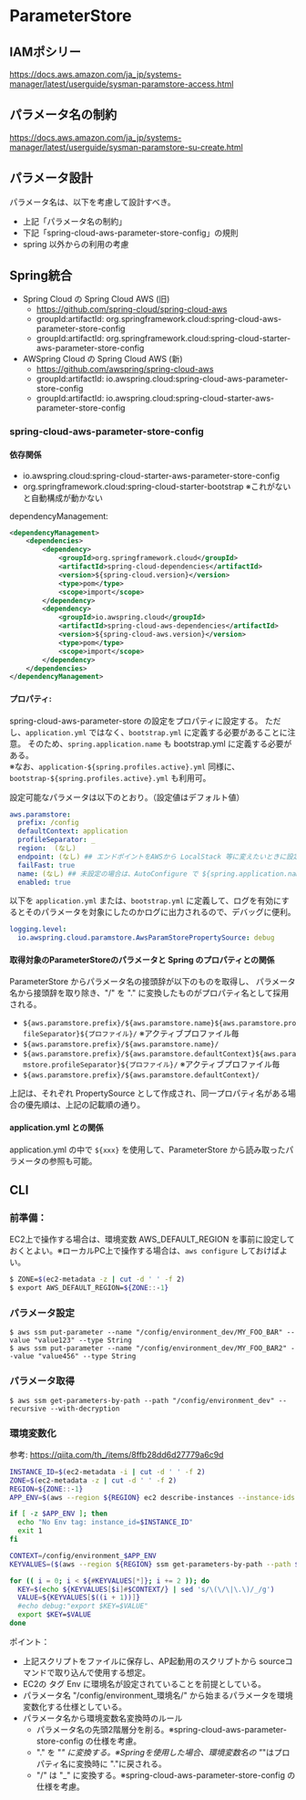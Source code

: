 ParameterStore
===

## IAMポシリー

https://docs.aws.amazon.com/ja_jp/systems-manager/latest/userguide/sysman-paramstore-access.html

## パラメータ名の制約

https://docs.aws.amazon.com/ja_jp/systems-manager/latest/userguide/sysman-paramstore-su-create.html


## パラメータ設計

パラメータ名は、以下を考慮して設計すべき。

- 上記「パラメータ名の制約」
- 下記「spring-cloud-aws-parameter-store-config」の規則
- spring 以外からの利用の考慮



## Spring統合

- Spring Cloud の Spring Cloud AWS (旧)
  - https://github.com/spring-cloud/spring-cloud-aws
  - groupId:artifactId: org.springframework.cloud:spring-cloud-aws-parameter-store-config
  - groupId:artifactId: org.springframework.cloud:spring-cloud-starter-aws-parameter-store-config
- AWSpring Cloud の Spring Cloud AWS (新)
  - https://github.com/awspring/spring-cloud-aws
  - groupId:artifactId: io.awspring.cloud:spring-cloud-aws-parameter-store-config
  - groupId:artifactId: io.awspring.cloud:spring-cloud-starter-aws-parameter-store-config


### spring-cloud-aws-parameter-store-config

#### 依存関係

- io.awspring.cloud:spring-cloud-starter-aws-parameter-store-config
- org.springframework.cloud:spring-cloud-starter-bootstrap ※これがないと自動構成が動かない

dependencyManagement:

```xml
<dependencyManagement>
	<dependencies>
		<dependency>
			<groupId>org.springframework.cloud</groupId>
			<artifactId>spring-cloud-dependencies</artifactId>
			<version>${spring-cloud.version}</version>
			<type>pom</type>
			<scope>import</scope>
		</dependency>
		<dependency>
			<groupId>io.awspring.cloud</groupId>
			<artifactId>spring-cloud-aws-dependencies</artifactId>
			<version>${spring-cloud-aws.version}</version>
			<type>pom</type>
			<scope>import</scope>
		</dependency>
	</dependencies>
</dependencyManagement>
```


#### プロパティ:

spring-cloud-aws-parameter-store の設定をプロパティに設定する。
ただし、`application.yml` ではなく、`bootstrap.yml` に定義する必要があることに注意。
そのため、`spring.application.name` も bootstrap.yml に定義する必要がある。  
※なお、`application-${spring.profiles.active}.yml` 同様に、 `bootstrap-${spring.profiles.active}.yml` も利用可。

設定可能なパラメータは以下のとおり。（設定値はデフォルト値）
```yml
aws.paramstore:
  prefix: /config
  defaultContext: application
  profileSeparator: _
  region:  (なし)
  endpoint: (なし) ## エンドポイントをAWSから LocalStack 等に変えたいときに設定する。
  failFast: true
  name: (なし) ## 未設定の場合は、AutoConfigure で ${spring.application.name} が設定される。
  enabled: true
```

以下を `application.yml` または、`bootstrap.yml` に定義して、ログを有効にするとそのパラメータを対象にしたのかログに出力されるので、デバッグに便利。

```yml
logging.level:
  io.awspring.cloud.paramstore.AwsParamStorePropertySource: debug
```


#### 取得対象のParameterStoreのパラメータと Spring のプロパティとの関係

ParameterStore からパラメータ名の接頭辞が以下のものを取得し、
パラメータ名から接頭辞を取り除き、"/" を "." に変換したものがプロパティ名として採用される。

- `${aws.paramstore.prefix}/${aws.paramstore.name}${aws.paramstore.profileSeparator}${プロファイル}/` ※アクティブプロファイル毎
- `${aws.paramstore.prefix}/${aws.paramstore.name}/`
- `${aws.paramstore.prefix}/${aws.paramstore.defaultContext}${aws.paramstore.profileSeparator}${プロファイル}/` ※アクティブプロファイル毎
- `${aws.paramstore.prefix}/${aws.paramstore.defaultContext}/`

上記は、それぞれ PropertySource として作成され、同一プロパティ名がある場合の優先順は、上記の記載順の通り。


#### application.yml との関係

application.yml の中で `${xxx}` を使用して、ParameterStore から読み取ったパラメータの参照も可能。


## CLI

### 前準備：

EC2上で操作する場合は、環境変数 AWS_DEFAULT_REGION を事前に設定しておくとよい。※ローカルPC上で操作する場合は、`aws configure` しておけばよい。

```sh
$ ZONE=$(ec2-metadata -z | cut -d ' ' -f 2)
$ export AWS_DEFAULT_REGION=${ZONE::-1}
```

### パラメータ設定

```
$ aws ssm put-parameter --name "/config/environment_dev/MY_FOO_BAR" --value "value123" --type String
$ aws ssm put-parameter --name "/config/environment_dev/MY_FOO_BAR2" --value "value456" --type String
```

### パラメータ取得

```
$ aws ssm get-parameters-by-path --path "/config/environment_dev" --recursive --with-decryption
```


### 環境変数化

参考: https://qiita.com/th_/items/8ffb28dd6d27779a6c9d

```sh
INSTANCE_ID=$(ec2-metadata -i | cut -d ' ' -f 2)
ZONE=$(ec2-metadata -z | cut -d ' ' -f 2)
REGION=${ZONE::-1}
APP_ENV=$(aws --region ${REGION} ec2 describe-instances --instance-ids ${INSTANCE_ID} --query "Reservations[0].Instances[0].Tags[?Key=='Env'].Value" --output text)

if [ -z $APP_ENV ]; then
  echo "No Env tag: instance_id=$INSTANCE_ID"
  exit 1
fi

CONTEXT=/config/environment_$APP_ENV
KEYVALUES=($(aws --region ${REGION} ssm get-parameters-by-path --path $CONTEXT --recursive --with-decryption --query "Parameters[*].[Name, Value]" --output text))

for (( i = 0; i < ${#KEYVALUES[*]}; i += 2 )); do
  KEY=$(echo ${KEYVALUES[$i]#$CONTEXT/} | sed 's/\(\/\|\.\)/_/g')
  VALUE=${KEYVALUES[$((i + 1))]}
  #echo debug:"export $KEY=$VALUE"
  export $KEY=$VALUE
done
```

ポイント：
- 上記スクリプトをファイルに保存し、AP起動用のスクリプトから sourceコマンドで取り込んで使用する想定。
- EC2の タグ Env に環境名が設定されていることを前提としている。
- パラメータ名 "/config/environment_環境名/" から始まるパラメータを環境変数化する仕様としている。
- パラメータ名から環境変数名変換時のルール
  - パラメータ名の先頭2階層分を削る。※spring-cloud-aws-parameter-store-config の仕様を考慮。
  - "." を "_" に変換する。※Springを使用した場合、環境変数名の "_"はプロパティ名に変換時に "."に戻される。
  - "/" は "_" に変換する。※spring-cloud-aws-parameter-store-config の仕様を考慮。

